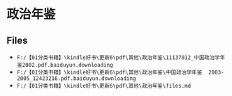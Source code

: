 # 政治年鉴

## Files

- `F:/【01分类书籍】\kindle好书\更新6\pdf\其他\政治年鉴\11137012_中国政治学年鉴2002.pdf.baiduyun.downloading`
- `F:/【01分类书籍】\kindle好书\更新6\pdf\其他\政治年鉴\中国政治学年鉴  2003-2005_12423216.pdf.baiduyun.downloading`
- `F:/【01分类书籍】\kindle好书\更新6\pdf\其他\政治年鉴\files.md`
